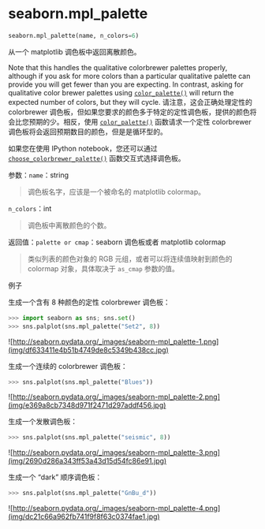 # seaborn.mpl_palette

```py
seaborn.mpl_palette(name, n_colors=6)
```

从一个 matplotlib 调色板中返回离散颜色。

Note that this handles the qualitative colorbrewer palettes properly, although if you ask for more colors than a particular qualitative palette can provide you will get fewer than you are expecting. In contrast, asking for qualitative color brewer palettes using [`color_palette()`](seaborn.color_palette.html#seaborn.color_palette "seaborn.color_palette") will return the expected number of colors, but they will cycle.
请注意，这会正确处理定性的 colorbrewer 调色板，但如果您要求的颜色多于特定的定性调色板，提供的颜色将会比您预期的少。相反，使用 [`color_palette()`](seaborn.color_palette.html#seaborn.color_palette "seaborn.color_palette") 函数请求一个定性 colorbrewer 调色板将会返回预期数目的颜色，但是是循环型的。

如果您在使用 IPython notebook，您还可以通过 [`choose_colorbrewer_palette()`](seaborn.choose_colorbrewer_palette.html#seaborn.choose_colorbrewer_palette "seaborn.choose_colorbrewer_palette") 函数交互式选择调色板。

参数：`name`：string

> 调色板名字，应该是一个被命名的 matplotlib colormap。

`n_colors`：int

> 调色板中离散颜色的个数。


返回值：`palette or cmap`：seaborn 调色板或者 matplotlib colormap

> 类似列表的颜色对象的 RGB 元组，或者可以将连续值映射到颜色的 colormap 对象，具体取决于 `as_cmap` 参数的值。

例子

生成一个含有 8 种颜色的定性 colorbrewer 调色板：

```py
>>> import seaborn as sns; sns.set()
>>> sns.palplot(sns.mpl_palette("Set2", 8))

```

![http://seaborn.pydata.org/_images/seaborn-mpl_palette-1.png](img/df633411e4b51b4749de8c5349b438cc.jpg)

生成一个连续的 colorbrewer 调色板：

```py
>>> sns.palplot(sns.mpl_palette("Blues"))

```

![http://seaborn.pydata.org/_images/seaborn-mpl_palette-2.png](img/e369a8cb7348d971f2471d297addf456.jpg)

生成一个发散调色板：

```py
>>> sns.palplot(sns.mpl_palette("seismic", 8))

```

![http://seaborn.pydata.org/_images/seaborn-mpl_palette-3.png](img/2690d286a343ff53a43d15d54fc86e91.jpg)

生成一个 “dark” 顺序调色板：

```py
>>> sns.palplot(sns.mpl_palette("GnBu_d"))

```

![http://seaborn.pydata.org/_images/seaborn-mpl_palette-4.png](img/dc21c66a962fb741f9f8f63c0374fae1.jpg)
